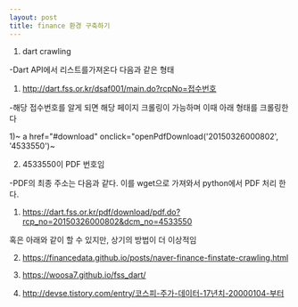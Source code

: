 ```yaml
---
layout: post
title: finance 환경 구축하기
---
```

1. dart crawling

-Dart API에서 리스트를가져온다 다음과 같은 형태
  
  1) http://dart.fss.or.kr/dsaf001/main.do?rcpNo=접수번호
  
-해당 접수번호를 알게 되면 해당 페이지 크롤링이 가능하며 이때 아래 형태를 크롤링한다
  
  1)~ a href="#download" onclick="openPdfDownload('20150326000802', '4533550')~

  2) 4533550이 PDF 번호임
 
 -PDF의 최종 주소는 다음과 같다. 이를 wget으로 가져와서 python에서 PDF 처리 한다.
 
  1) https://dart.fss.or.kr/pdf/download/pdf.do?rcp_no=20150326000802&dcm_no=4533550
   
혹은 아래와 같이 할 수 있지만, 상기의 방법이 더 이상적임

2. https://financedata.github.io/posts/naver-finance-finstate-crawling.html

3. https://woosa7.github.io/fss_dart/

4. http://devse.tistory.com/entry/코스피-주가-데이터-17년치-20000104-부터
